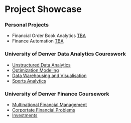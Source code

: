 # Project Showcase

### Personal Projects
- Financial Order Book Analytics [TBA](TBA)
- Finance Automation [TBA](TBA)


### University of Denver Data Analytics Coureswork
- [Unstructured Data Analytics](https://github.com/EvanElzenberger/UnstructuredDataAnalytics)
- [Optimization Modeling](https://github.com/EvanElzenberger/OptimizationModeling)
- [Data Warehousing and Visualisation](https://github.com/EvanElzenberger/DataWarehousing)
- [Sports Analytics](https://github.com/EvanElzenberger/SportsAnalytics)


### University of Denver Finance Coursework 
- [Multinational Financial Management](https://github.com/EvanElzenberger/MultinationalFinancialManagement)
- [Corportate Financial Problems](https://github.com/EvanElzenberger/CorporateFinancialProblems/tree/main)
- [Investments](TBA)
